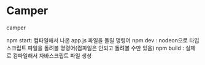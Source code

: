 # Camper
camper


npm start: 컴파일해서 나온 app.js 파일을 돌릴 명령어
npm dev : nodeon으로 타입스크립트 파일을 돌려볼 명령어(컴파일은 안되고 돌려볼 수만 있음)
npm build : 실제로 컴파일해서 자바스크립트 파일 생성